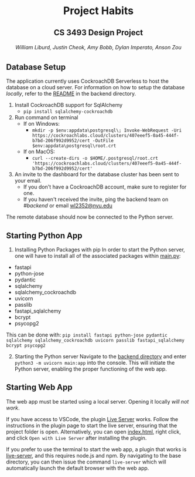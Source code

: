<h1 style="text-align: center;"> Project Habits </h1>
<h2 style="text-align: center;"> CS 3493 Design Project </h2>
<h6 style="text-align: center;"> William Liburd, Justin Cheok, Amy Bobb, Dylan Imperato, Anson Zou </h6>

## Database Setup

The application currently uses CockroachDB Serverless to host the database on a cloud server. For information on how to setup the database _locally_, refer to the [README](backend/README.md) in the backend directory.

1. Install CockroachDB support for SqlAlchemy
   - `pip install sqlalchemy-cockroachdb`
2. Run command on terminal
   - If on Windows:
     - `mkdir -p $env:appdata\postgresql\; Invoke-WebRequest -Uri https://cockroachlabs.cloud/clusters/407eeef5-0a45-444f-b7bd-206f992d9952/cert -OutFile $env:appdata\postgresql\root.crt`
   - If on MacOS:
     - `curl --create-dirs -o $HOME/.postgresql/root.crt 'https://cockroachlabs.cloud/clusters/407eeef5-0a45-444f-b7bd-206f992d9952/cert'`
3. An invite to the dashboard for the database cluster has been sent to your email.
   - If you don't have a CockroachDB account, make sure to register for one.
   - If you haven't received the invite, ping the backend team on _#backend_ or email wl2352@nyu.edu

The remote database should now be connected to the Python server.

## Starting Python App

1. Installing Python Packages with pip
   In order to start the Python server, one will have to install all of the associated packages within [main.py](backend/main.py):

- fastapi
- python-jose
- pydantic
- sqlalchemy
- sqlalchemy_cockroachdb
- uvicorn
- passlib
- fastapi_sqlalchemy
- bcrypt
- psycopg2

This can be done with: `pip install fastapi python-jose pydantic sqlalchemy sqlalchemy_cockroachdb uvicorn passlib fastapi_sqlalchemy bcrypt psycopg2`

2. Starting the Python server
   Navigate to the [backend directory](backend/) and enter `python3 -m uvicorn main:app` into the console. This will initiate the Python server, enabling the proper functioning of the web app.

## Starting Web App

The web app must be started using a local server. Opening it locally _will not work_.

If you have access to VSCode, the plugin [Live Server](https://marketplace.visualstudio.com/items?itemName=ritwickdey.LiveServer) works. Follow the instructions in the plugin page to start the live server, ensuring that the project folder is open. Alternatively, you can open [index.html](index.html), right click, and click `Open with Live Server` after installing the plugin.

If you prefer to use the terminal to start the web app, a plugin that works is [live-server](https://www.npmjs.com/package/live-server), and this requires node.js and npm. By navigating to the base directory, you can then issue the command `live-server` which will automatically launch the default browser with the web app.
